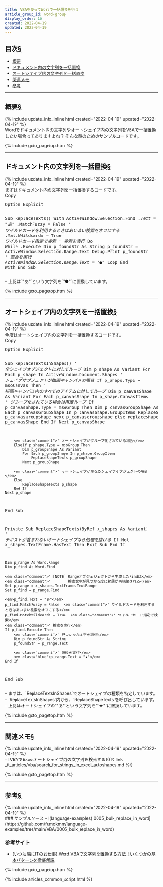 ```yaml
---
title: VBAを使ってWordで一括置換を行う
article_group_id: word-group
display_order: 10
created: 2022-04-19
updated: 2022-04-19
---
```


## <a name="index">目次</a><a class="heading-anchor-permalink" href="#目次">§</a>

<ul id="index_ul">
<li><a href="#概要">概要</a></li>
<li><a href="#ドキュメント内の文字列を一括置換">ドキュメント内の文字列を一括置換</a></li>
<li><a href="#オートシェイプ内の文字列を一括置換">オートシェイプ内の文字列を一括置換</a></li>
<li><a href="#関連メモ">関連メモ</a></li>
<li><a href="#参考">参考</a></li>
</ul>

* * *
## <a name="概要">概要</a><a class="heading-anchor-permalink" href="#概要">§</a>
<div class="chapter-updated">{% include update_info_inline.html created="2022-04-19" updated="2022-04-19" %}</div>
Wordでドキュメント内の文字列やオートシェイプ内の文字列をVBAで一括置換したい場合ってありますよね？  
そんな時のためのサンプルコードです。

{% include goto_pagetop.html %}

* * *
## <a name="ドキュメント内の文字列を一括置換">ドキュメント内の文字列を一括置換</a><a class="heading-anchor-permalink" href="#ドキュメント内の文字列を一括置換">§</a>
<div class="chapter-updated">{% include update_info_inline.html created="2022-04-19" updated="2022-04-19" %}</div>
まずはドキュメント内の文字列を一括置換するコードです。
<div class="code-box no-title">
<div class="copy-button">Copy</div>
<pre>
Option Explicit

Sub ReplaceTexts()
    With ActiveWindow.Selection.Find
        <em>.Text = "あ"</em>
        .MatchFuzzy = False  <em class="comment">' ワイルドカードを利用するときはあいまい検索をオフにする</em>
        .MatchWildcards = True  <em class="comment">' ワイルドカード指定で検索</em>
        <em class="comment">' 検索を実行</em>
        Do While .Execute
            Dim p_foundStr As String
            p_foundStr = ActiveWindow.Selection.Range.Text
            Debug.Print p_foundStr
            <em class="comment">' 置換を実行</em>
            <em class="blue">ActiveWindow.Selection.Range.Text = "●"</em>
        Loop
    End With
End Sub
</pre>
</div>
- 上記は`"あ"`という文字列を`"●"`に置換しています。

{% include goto_pagetop.html %}

* * *
## <a name="オートシェイプ内の文字列を一括置換">オートシェイプ内の文字列を一括置換</a><a class="heading-anchor-permalink" href="#オートシェイプ内の文字列を一括置換">§</a>
<div class="chapter-updated">{% include update_info_inline.html created="2022-04-19" updated="2022-04-19" %}</div>
今度はオートシェイプ内の文字列を一括置換するコードです。
<div class="code-box no-title">
<div class="copy-button">Copy</div>
<pre>
Option Explicit

Sub ReplaceTextsInShapes()
    <em class="comment">' 全シェイプオブジェクトに対してループ</em>
    Dim p_shape As Variant
    For Each p_shape In ActiveWindow.Document.Shapes
        <em class="comment">' シェイプオブジェクトが描画キャンバスの場合</em>
        If p_shape.Type = msoCanvas Then
            <em class="comment">' 描画キャンバス内のすべてのアイテムに対してループ</em>
            Dim p_canvasShape As Variant
            For Each p_canvasShape In p_shape.CanvasItems
                <em class="comment">' グループ化されている場合は再度ループ</em>
                If p_canvasShape.Type = msoGroup Then
                    Dim p_canvasGroupShape As Variant
                    For Each p_canvasGroupShape In p_canvasShape.GroupItems
                        ReplaceShapeTexts p_canvasGroupShape
                    Next p_canvasGroupShape
                Else
                    ReplaceShapeTexts p_canvasShape
                End If
            Next p_canvasShape
        
        <em class="comment">' オートシェイプがグループ化されている場合</em>
        ElseIf p_shape.Type = msoGroup Then
            Dim p_groupShape As Variant
            For Each p_groupShape In p_shape.GroupItems
                ReplaceShapeTexts p_groupShape
            Next p_groupShape
            
        <em class="comment">' オートシェイプが単なるシェイプオブジェクトの場合</em>
        Else
            ReplaceShapeTexts p_shape
        End If
    Next p_shape
End Sub

Private Sub ReplaceShapeTexts(ByRef x_shapes As Variant)
    <em class="comment">' テキストが含まれないオートシェイプなら処理を抜ける</em>
    If Not x_shapes.TextFrame.HasText Then
        Exit Sub
    End If
    
    Dim p_range As Word.Range
    Dim p_find As Word.Find

    <em class="comment">' [NOTE] Rangeオブジェジェクトから生成したFindは</em>
    <em class="comment">'        検索文字が見つかる度に範囲が再構築される</em>
    Set p_range = x_shapes.TextFrame.TextRange
    Set p_find = p_range.Find
    
    <em>p_find.Text = "あ"</em>
    p_find.MatchFuzzy = False  <em class="comment">' ワイルドカードを利用するときはあいまい検索をオフにする</em>
    p_find.MatchWildcards = True  <em class="comment">' ワイルドカード指定で検索</em>
    <em class="comment">' 検索を実行</em>
    If p_find.Execute Then
        <em class="comment">' 見つかった文字を取得</em>
        Dim p_foundStr As String
        p_foundStr = p_range.Text
        
        <em class="comment">' 置換を実行</em>
        <em class="blue">p_range.Text = "★"</em>
    End If
End Sub
</pre>
</div>
- まずは、`ReplaceTextsInShapes`でオートシェイプの種類を特定しています。
- `ReplaceTextsInShapes`内から、`ReplaceShapeTexts`を呼び出しています。
- 上記はオートシェイプの`"あ"`という文字列を`"★"`に置換しています。

{% include goto_pagetop.html %}

* * *
## <a name="関連メモ">関連メモ</a><a class="heading-anchor-permalink" href="#関連メモ">§</a>
<div class="chapter-updated">{% include update_info_inline.html created="2022-04-19" updated="2022-04-19" %}</div>
- [VBAでExcelオートシェイプ内の文字列を検索する]({% link _it_articles/vba/search_for_strings_in_excel_autoshapes.md %})

{% include goto_pagetop.html %}

* * *
## <a name="参考">参考</a><a class="heading-anchor-permalink" href="#参考">§</a>
<div class="chapter-updated">{% include update_info_inline.html created="2022-04-19" updated="2022-04-19" %}</div>
### サンプルソース
- [(language-examples) 0005_bulk_replace_in_word](https://github.com/fumokmm/language-examples/tree/main/VBA/0005_bulk_replace_in_word)

### 参考サイト
- [(いつも隣にITのお仕事) Word VBAで文字列を置換する方法！いくつかの基本パターンを徹底解説](https://tonari-it.com/word-vba-replace-replacement/)

{% include goto_pagetop.html %}

{% include articles_common_script.html %}
